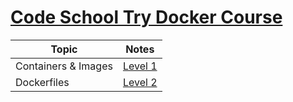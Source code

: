 [Code School Try Docker Course](https://www.codeschool.com/courses/try-docker)
====

Topic | Notes
----- | -----
Containers & Images | [Level 1](level-1-containers-images.md)
Dockerfiles | [Level 2](level-2-dockerfiles.md)
